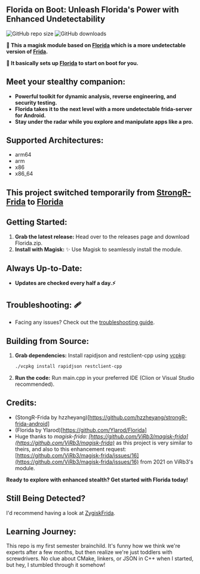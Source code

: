 ## **Florida on Boot: Unleash Florida's Power with Enhanced Undetectability**
![GitHub repo size](https://img.shields.io/github/repo-size/Exo1i/MagiskHluda)
![GitHub downloads](https://img.shields.io/github/downloads/Exo1i/magiskhluda/total)

**🌟 This a magisk module based on [Florida](https://github.com/hzzheyang/strongR-frida-android) which is a more undetectable version of [Frida](https://github.com/frida/frida/releases).**

**🌟 It basically sets up [Florida](https://github.com/Ylarod/Florida) to start on boot for you.**

## **Meet your stealthy companion:** ️‍

- **Powerful toolkit for dynamic analysis, reverse engineering, and security testing.**
- **Florida takes it to the next level with a more undetectable frida-server for Android.**
- **Stay under the radar while you explore and manipulate apps like a pro.**

## **Supported Architectures:** ️

- arm64
- arm
- x86
- x86_64

## **This project switched temporarily from [StrongR-Frida](https://github.com/hzzheyang/strongR-frida-android) to [Florida](https://github.com/hzzheyang/strongR-frida-android)**

## **Getting Started:**

1. **Grab the latest release:**  Head over to the releases page and download Florida.zip.
2. **Install with Magisk:** ✨ Use Magisk to seamlessly install the module.

## **Always Up-to-Date:**

- **Updates are checked every half a day.⚡** 

## **Troubleshooting:** 🩹

- Facing any issues?  Check out the [troubleshooting guide](https://github.com/Exo1i/MagiskHluda/blob/main/troubleshooting.md).

## **Building from Source:** ️

1. **Grab dependencies:**  Install rapidjson and restclient-cpp using [vcpkg](https://vcpkg.io/en/getting-started):
   ```bash
   ./vcpkg install rapidjson restclient-cpp

2. **Run the code:**  Run main.cpp in your preferred IDE (Clion or Visual Studio recommended).

## **Credits:**
- (StongR-Frida by hzzheyang)[https://github.com/hzzheyang/strongR-frida-android]
- (Florida by Ylarod)[https://github.com/Ylarod/Florida]
- Huge thanks to _magisk-frida: [https://github.com/ViRb3/magisk-frida](https://github.com/ViRb3/magisk-frida)_ as this project is very similar to theirs, and also to this enhancement request: [https://github.com/ViRb3/magisk-frida/issues/16](https://github.com/ViRb3/magisk-frida/issues/16) from 2021 on ViRb3's module.

**Ready to explore with enhanced stealth? Get started with Florida today!**

## **Still Being Detected?**
I'd recommend having a look at [ZygiskFrida](https://github.com/lico-n/ZygiskFrida).

## **Learning Journey:**

This repo is my first semester brainchild. It's funny how we think we're experts after a few months, but then realize we're just toddlers with screwdrivers. No clue about CMake, linkers, or JSON in C++ when I started, but hey, I stumbled through it somehow!


